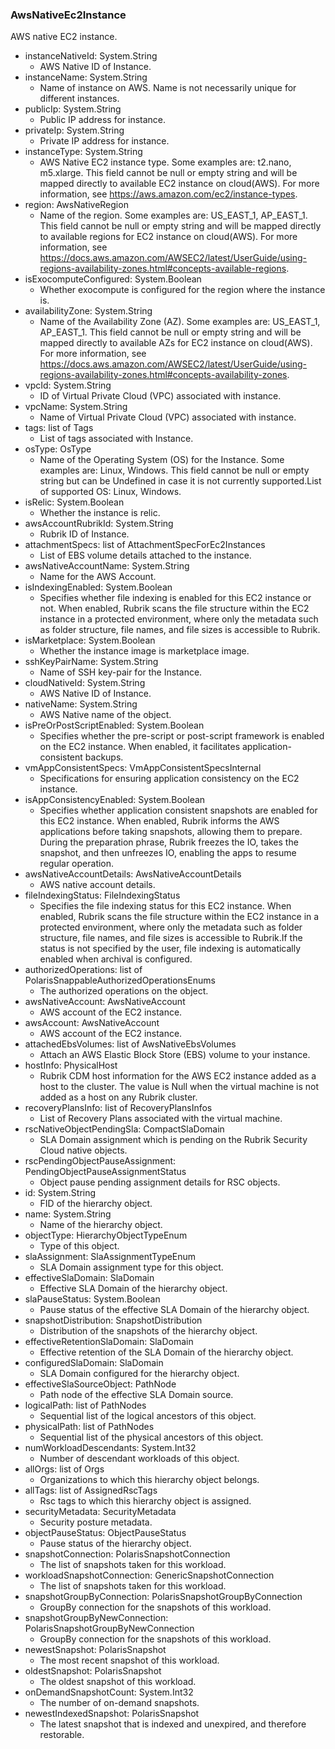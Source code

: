 ### AwsNativeEc2Instance
AWS native EC2 instance.

- instanceNativeId: System.String
  - AWS Native ID of Instance.
- instanceName: System.String
  - Name of instance on AWS. Name is not necessarily unique for different instances.
- publicIp: System.String
  - Public IP address for instance.
- privateIp: System.String
  - Private IP address for instance.
- instanceType: System.String
  - AWS Native EC2 instance type. Some examples are: t2.nano, m5.xlarge. This field cannot be null or empty string and will be mapped directly to available EC2 instance on cloud(AWS). For more information, see https://aws.amazon.com/ec2/instance-types.
- region: AwsNativeRegion
  - Name of the region. Some examples are: US_EAST_1, AP_EAST_1. This field cannot be null or empty string and will be mapped directly to available regions for EC2 instance on cloud(AWS). For more information, see https://docs.aws.amazon.com/AWSEC2/latest/UserGuide/using-regions-availability-zones.html#concepts-available-regions.
- isExocomputeConfigured: System.Boolean
  - Whether exocompute is configured for the region where the instance is.
- availabilityZone: System.String
  - Name of the Availability Zone (AZ). Some examples are: US_EAST_1, AP_EAST_1. This field cannot be null or empty string and will be mapped directly to available AZs for EC2 instance on cloud(AWS). For more information, see https://docs.aws.amazon.com/AWSEC2/latest/UserGuide/using-regions-availability-zones.html#concepts-availability-zones.
- vpcId: System.String
  - ID of Virtual Private Cloud (VPC) associated with instance.
- vpcName: System.String
  - Name of Virtual Private Cloud (VPC) associated with instance.
- tags: list of Tags
  - List of tags associated with Instance.
- osType: OsType
  - Name of the Operating System (OS) for the Instance. Some examples are: Linux, Windows. This field cannot be null or empty string but can be Undefined in case it is not currently supported.List of supported OS: Linux, Windows.
- isRelic: System.Boolean
  - Whether the instance is relic.
- awsAccountRubrikId: System.String
  - Rubrik ID of Instance.
- attachmentSpecs: list of AttachmentSpecForEc2Instances
  - List of EBS volume details attached to the instance.
- awsNativeAccountName: System.String
  - Name for the AWS Account.
- isIndexingEnabled: System.Boolean
  - Specifies whether file indexing is enabled for this EC2 instance or not. When enabled, Rubrik scans the file structure within the EC2 instance in a protected environment, where only the metadata such as folder structure, file names, and file sizes is accessible to Rubrik.
- isMarketplace: System.Boolean
  - Whether the instance image is marketplace image.
- sshKeyPairName: System.String
  - Name of SSH key-pair for the Instance.
- cloudNativeId: System.String
  - AWS Native ID of Instance.
- nativeName: System.String
  - AWS Native name of the object.
- isPreOrPostScriptEnabled: System.Boolean
  - Specifies whether the pre-script or post-script framework is enabled on the EC2 instance. When enabled, it facilitates application-consistent backups.
- vmAppConsistentSpecs: VmAppConsistentSpecsInternal
  - Specifications for ensuring application consistency on the EC2 instance.
- isAppConsistencyEnabled: System.Boolean
  - Specifies whether application consistent snapshots are enabled for this EC2 instance. When enabled, Rubrik informs the AWS applications before taking snapshots, allowing them to prepare. During the preparation phrase, Rubrik freezes the IO, takes the snapshot, and then unfreezes IO, enabling the apps to resume regular operation.
- awsNativeAccountDetails: AwsNativeAccountDetails
  - AWS native account details.
- fileIndexingStatus: FileIndexingStatus
  - Specifies the file indexing status for this EC2 instance. When enabled, Rubrik scans the file structure within the EC2 instance in a protected environment, where only the metadata such as folder structure, file names, and file sizes is accessible to Rubrik.If the status is not specified by the user, file indexing is automatically enabled when archival is configured.
- authorizedOperations: list of PolarisSnappableAuthorizedOperationsEnums
  - The authorized operations on the object.
- awsNativeAccount: AwsNativeAccount
  - AWS account of the EC2 instance.
- awsAccount: AwsNativeAccount
  - AWS account of the EC2 instance.
- attachedEbsVolumes: list of AwsNativeEbsVolumes
  - Attach an AWS Elastic Block Store (EBS) volume to your instance.
- hostInfo: PhysicalHost
  - Rubrik CDM host information for the AWS EC2 instance added as a host to the cluster. The value is Null when the virtual machine is not added as a host on any Rubrik cluster.
- recoveryPlansInfo: list of RecoveryPlansInfos
  - List of Recovery Plans associated with the virtual machine.
- rscNativeObjectPendingSla: CompactSlaDomain
  - SLA Domain assignment which is pending on the Rubrik Security Cloud native objects.
- rscPendingObjectPauseAssignment: PendingObjectPauseAssignmentStatus
  - Object pause pending assignment details for RSC objects.
- id: System.String
  - FID of the hierarchy object.
- name: System.String
  - Name of the hierarchy object.
- objectType: HierarchyObjectTypeEnum
  - Type of this object.
- slaAssignment: SlaAssignmentTypeEnum
  - SLA Domain assignment type for this object.
- effectiveSlaDomain: SlaDomain
  - Effective SLA Domain of the hierarchy object.
- slaPauseStatus: System.Boolean
  - Pause status of the effective SLA Domain of the hierarchy object.
- snapshotDistribution: SnapshotDistribution
  - Distribution of the snapshots of the hierarchy object.
- effectiveRetentionSlaDomain: SlaDomain
  - Effective retention of the SLA Domain of the hierarchy object.
- configuredSlaDomain: SlaDomain
  - SLA Domain configured for the hierarchy object.
- effectiveSlaSourceObject: PathNode
  - Path node of the effective SLA Domain source.
- logicalPath: list of PathNodes
  - Sequential list of the logical ancestors of this object.
- physicalPath: list of PathNodes
  - Sequential list of the physical ancestors of this object.
- numWorkloadDescendants: System.Int32
  - Number of descendant workloads of this object.
- allOrgs: list of Orgs
  - Organizations to which this hierarchy object belongs.
- allTags: list of AssignedRscTags
  - Rsc tags to which this hierarchy object is assigned.
- securityMetadata: SecurityMetadata
  - Security posture metadata.
- objectPauseStatus: ObjectPauseStatus
  - Pause status of the hierarchy object.
- snapshotConnection: PolarisSnapshotConnection
  - The list of snapshots taken for this workload.
- workloadSnapshotConnection: GenericSnapshotConnection
  - The list of snapshots taken for this workload.
- snapshotGroupByConnection: PolarisSnapshotGroupByConnection
  - GroupBy connection for the snapshots of this workload.
- snapshotGroupByNewConnection: PolarisSnapshotGroupByNewConnection
  - GroupBy connection for the snapshots of this workload.
- newestSnapshot: PolarisSnapshot
  - The most recent snapshot of this workload.
- oldestSnapshot: PolarisSnapshot
  - The oldest snapshot of this workload.
- onDemandSnapshotCount: System.Int32
  - The number of on-demand snapshots.
- newestIndexedSnapshot: PolarisSnapshot
  - The latest snapshot that is indexed and unexpired, and therefore restorable.
